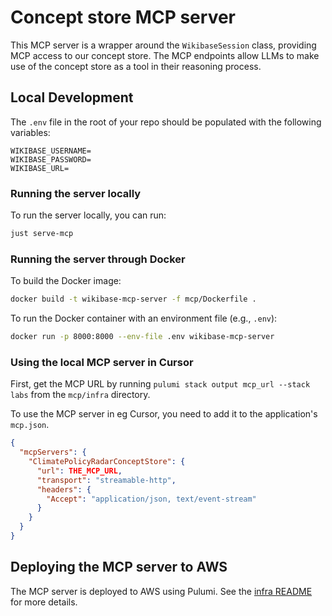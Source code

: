 # Concept store MCP server

This MCP server is a wrapper around the `WikibaseSession` class, providing MCP access to our concept store. The MCP endpoints allow LLMs to make use of the concept store as a tool in their reasoning process.

## Local Development

The `.env` file in the root of your repo should be populated with the following variables:

```
WIKIBASE_USERNAME=
WIKIBASE_PASSWORD=
WIKIBASE_URL=
```

### Running the server locally

To run the server locally, you can run:

```bash
just serve-mcp
```

### Running the server through Docker

To build the Docker image:

```bash
docker build -t wikibase-mcp-server -f mcp/Dockerfile .
```

To run the Docker container with an environment file (e.g., `.env`):

```bash
docker run -p 8000:8000 --env-file .env wikibase-mcp-server
```

### Using the local MCP server in Cursor

First, get the MCP URL by running `pulumi stack output mcp_url --stack labs` from the `mcp/infra` directory.

To use the MCP server in eg Cursor, you need to add it to the application's `mcp.json`.

```json
{
  "mcpServers": {
    "ClimatePolicyRadarConceptStore": {
      "url": THE_MCP_URL,
      "transport": "streamable-http",
      "headers": {
        "Accept": "application/json, text/event-stream"
      }
    }
  }
}
```

## Deploying the MCP server to AWS

The MCP server is deployed to AWS using Pulumi. See the [infra README](./infra/README.md) for more details.
